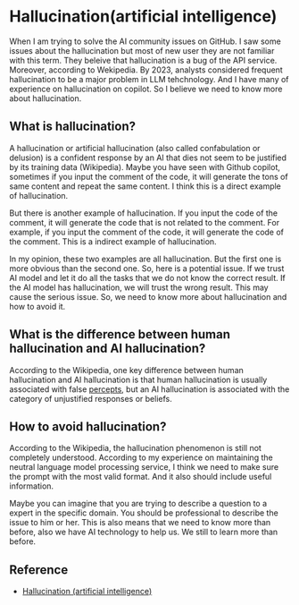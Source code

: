 # Hallucination(artificial intelligence)

When I am trying to solve the AI community issues on GitHub. I saw some issues about the hallucination but most of new user they are not familiar with this term. They beleive that hallucination is a bug of the API service. Moreover, according to Wekipedia. By 2023, analysts considered frequent hallucination to be a major problem in LLM tehchnology. And I have many of experience on hallucination on copilot. So I believe we need to know more about hallucination.

## What is hallucination?

A hallucination or artificial hallucination (also called confabulation or delusion) is a confident response by an AI that dies not seem to be justified by its training data (Wikipedia). Maybe you have seen with Github copilot, sometimes if you input the comment of the code, it will generate the tons of same content and repeat the same content. I think this is a direct example of hallucination.

But there is another example of hallucination. If you input the code of the comment, it will generate the code that is not related to the comment. For example, if you input the comment of the code, it will generate the code of the comment. This is a indirect example of hallucination.

In my opinion, these two examples are all hallucination. But the first one is more obvious than the second one. So, here is a potential issue. If we trust AI model and let it do all the tasks that we do not know the correct result. If the AI model has hallucination, we will trust the wrong result. This may cause the serious issue. So, we need to know more about hallucination and how to avoid it.


## What is the difference between human hallucination and AI hallucination?

According to the Wikipedia, one key difference between human hallucination and AI hallucination is that human hallucination is usually associated with false [percepts](https://en.wikipedia.org/wiki/Percept#Process_and_terminology), but an AI hallucination is associated with the category of unjustified responses or beliefs.


## How to avoid hallucination?

According to the Wikipedia, the hallucination phenomenon is still not completely understood. According to my experience on maintaining the neutral language model processing service, I think we need to make sure the prompt with the most valid format. And it also should include useful information.

Maybe you can imagine that you are trying to describe a question to a expert in the specific domain. You should be professional to describe the issue to him or her. This is also means that we need to know more than before, also we have AI technology to help us. We still to learn more than before.

## Reference

* [Hallucination (artificial intelligence)](https://en.wikipedia.org/wiki/Hallucination_(artificial_intelligence))
